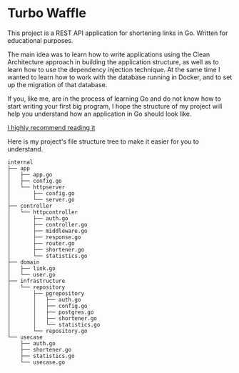 # Turbo Waffle

This project is a REST API application for shortening links in Go.
Written for educational purposes.

The main idea was to learn how to write applications using the Clean Architecture approach in building the application structure, as well as to learn how to use the dependency injection technique. At the same time I wanted to learn how to work with the database running in Docker, and to set up the migration of that database.

If you, like me, are in the process of learning Go and do not know how to start writing your first big program, I hope the structure of my project will help you understand how an application in Go should look like. 

[I highly recommend reading it](https://github.com/bxcodec/go-clean-arch)

Here is my project's file structure tree to make it easier for you to understand.
```
internal
├── app
│   ├── app.go
│   ├── config.go
│   └── httpserver
│       ├── config.go
│       └── server.go
├── controller
│   └── httpcontroller
│       ├── auth.go
│       ├── controller.go
│       ├── middleware.go
│       ├── response.go
│       ├── router.go
│       ├── shortener.go
│       └── statistics.go
├── domain
│   ├── link.go
│   └── user.go
├── infrastructure
│   └── repository
│       ├── pgrepository
│       │   ├── auth.go
│       │   ├── config.go
│       │   ├── postgres.go
│       │   ├── shortener.go
│       │   └── statistics.go
│       └── repository.go
└── usecase
    ├── auth.go
    ├── shortener.go
    ├── statistics.go
    └── usecase.go
```
